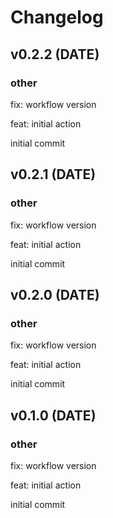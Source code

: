 

# Changelog

## v0.2.2 (DATE)

### other


fix: workflow version


feat: initial action 


initial commit

## v0.2.1 (DATE)

### other


fix: workflow version


feat: initial action 


initial commit

## v0.2.0 (DATE)

### other


fix: workflow version


feat: initial action 


initial commit

## v0.1.0 (DATE)

### other


fix: workflow version


feat: initial action 


initial commit
